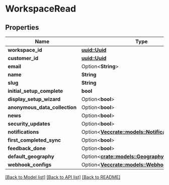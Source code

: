 # WorkspaceRead

## Properties

Name | Type | Description | Notes
------------ | ------------- | ------------- | -------------
**workspace_id** | [**uuid::Uuid**](uuid::Uuid.md) |  | 
**customer_id** | [**uuid::Uuid**](uuid::Uuid.md) |  | 
**email** | Option<**String**> |  | [optional]
**name** | **String** |  | 
**slug** | **String** |  | 
**initial_setup_complete** | **bool** |  | 
**display_setup_wizard** | Option<**bool**> |  | [optional]
**anonymous_data_collection** | Option<**bool**> |  | [optional]
**news** | Option<**bool**> |  | [optional]
**security_updates** | Option<**bool**> |  | [optional]
**notifications** | Option<[**Vec<crate::models::Notification>**](Notification.md)> |  | [optional]
**first_completed_sync** | Option<**bool**> |  | [optional]
**feedback_done** | Option<**bool**> |  | [optional]
**default_geography** | Option<[**crate::models::Geography**](Geography.md)> |  | [optional]
**webhook_configs** | Option<[**Vec<crate::models::WebhookConfigRead>**](WebhookConfigRead.md)> |  | [optional]

[[Back to Model list]](../README.md#documentation-for-models) [[Back to API list]](../README.md#documentation-for-api-endpoints) [[Back to README]](../README.md)



